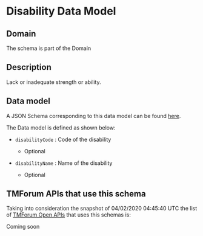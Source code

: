# Disability Data Model

## Domain

The  schema is part of the  Domain

## Description

Lack or inadequate strength or ability.

## Data model

A JSON Schema corresponding to this data model can be found
[here](https://github.com/tmforum-rand/schemas/blob/candidates/Customer/Disability.schema.json).

The Data model is defined as shown below:
- `disabilityCode` : Code of the disability

  - Optional

- `disabilityName` : Name of the disability

  - Optional





## TMForum APIs that use this schema

Taking into consideration the snapshot of 04/02/2020 04:45:40 UTC the list of [TMForum Open APIs](https://www.tmforum.org/open-apis/) that uses this schemas is:

Coming soon